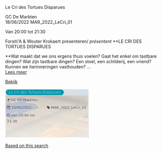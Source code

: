 Le Cri des Tortues Disparues

GC De Markten  
18/06/2022 MAR\_2022\_LeCri\_01  

Van 20:00 tot 21:30

  

Forsiti'A & Wouter Krokaert presenteren/ *présentent* **LE CRI DES TORTUES DISPARUES  
  
**Wat maakt dat we ons ergens thuis voelen? Gaat het enkel om tastbare dingen? Wat zijn tastbare dingen? Een stoel, een schilderij, een vriend? Kunnen we herinneringen vasthouden? ...  
[Lees meer](https://tickets.vgc.be/activity/subscribe/MAR_2022_LeCri_01)

[Bekijk](https://tickets.vgc.be/ticketingActivity/subscribe/MAR_2022_LeCri_01)

![](79507.png)

[Based on this search](https://tickets.vgc.be/activity/index?&vrijeplaatsen=1&Age%5B%5D=3%2C5&entity=244)